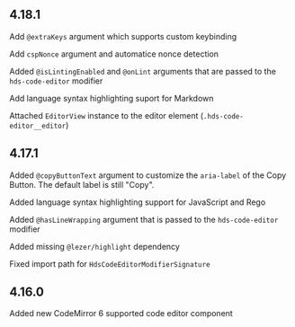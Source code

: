 ## 4.18.1

Add `@extraKeys` argument which supports custom keybinding

Add `cspNonce` argument and automatice nonce detection

Added `@isLintingEnabled` and `@onLint` arguments that are passed to the `hds-code-editor` modifier

Add language syntax highlighting suport for Markdown

Attached `EditorView` instance to the editor element (`.hds-code-editor__editor`)

## 4.17.1

Added `@copyButtonText` argument to customize the `aria-label` of the Copy Button. The default label is still "Copy".

Added language syntax highlighting support for JavaScript and Rego

Added `@hasLineWrapping` argument that is passed to the `hds-code-editor` modifier

Added missing `@lezer/highlight` dependency

Fixed import path for `HdsCodeEditorModifierSignature`

## 4.16.0

Added new CodeMirror 6 supported code editor component


